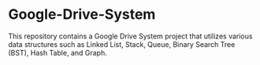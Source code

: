# Google-Drive-System
This repository contains a Google Drive System project that utilizes various data structures such as Linked List, Stack, Queue, Binary Search Tree (BST), Hash Table, and Graph.
